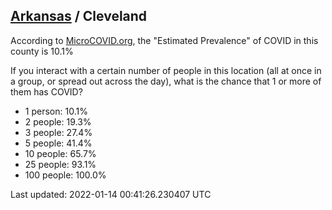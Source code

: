 
## [Arkansas](/united-states/arkansas) / Cleveland

According to [MicroCOVID.org](http://microcovid.org),
the "Estimated Prevalence" of COVID in this county is 10.1%

If you interact with a certain number of people in this location
(all at once in a group, or spread out across the day), what is the chance that
1 or more of them has COVID?

- 1 person: 10.1%
- 2 people: 19.3%
- 3 people: 27.4%
- 5 people: 41.4%
- 10 people: 65.7%
- 25 people: 93.1%
- 100 people: 100.0%

Last updated: 2022-01-14 00:41:26.230407 UTC
